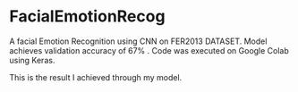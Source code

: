 # FacialEmotionRecog
A facial Emotion Recognition using CNN on FER2013 DATASET.
Model achieves validation accuracy of 67% .
Code was executed on Google Colab using Keras.

This is the result I achieved through my model.

